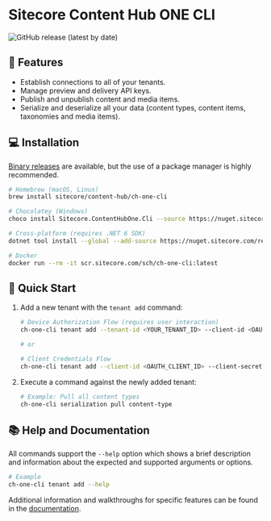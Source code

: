 # Sitecore Content Hub ONE CLI

![GitHub release (latest by date)](https://img.shields.io/github/v/release/Sitecore/content-hub-one-cli)

## :tada: Features

- Establish connections to all of your tenants.
- Manage preview and delivery API keys.
- Publish and unpublish content and media items.
- Serialize and deserialize all your data (content types, content items, taxonomies and media items).


## :computer: Installation

[Binary releases](https://github.com/Sitecore/content-hub-one-cli/releases/latest) are available, but the use of a package manager is highly recommended.

```bash
# Homebrew (macOS, Linux)
brew install sitecore/content-hub/ch-one-cli

# Chocolatey (Windows)
choco install Sitecore.ContentHubOne.Cli --source https://nuget.sitecore.com/resources/v2/

# Cross-platform (requires .NET 6 SDK)
dotnet tool install --global --add-source https://nuget.sitecore.com/resources/v3/index.json ch-one-cli

# Docker
docker run --rm -it scr.sitecore.com/sch/ch-one-cli:latest
```

## :runner: Quick Start

1. Add a new tenant with the `tenant add` command:

    ```bash
    # Device Authorization Flow (requires user interaction)
    ch-one-cli tenant add --tenant-id <YOUR_TENANT_ID> --client-id <OAUTH_CLIENT_ID>

    # or

    # Client Credentials Flow
    ch-one-cli tenant add --client-id <OAUTH_CLIENT_ID> --client-secret <OAUTH_CLIENT_SECRET>
    ```
2. Execute a command against the newly added tenant:

    ```bash
    # Example: Pull all content types
    ch-one-cli serialization pull content-type
    ```

## :books: Help and Documentation

All commands support the `--help` option which shows a brief description and information about the expected and supported arguments or options.

```bash
# Example
ch-one-cli tenant add --help
```

Additional information and walkthroughs for specific features can be found in the [documentation](https://doc.sitecore.com/ch-one/en/developers/content-hub-one/content-hub-one-cli.html).
